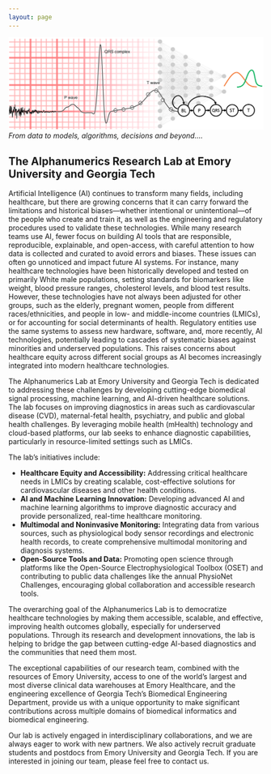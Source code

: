 ```yaml
---
layout: page
---
```

![Logo](/assets/img/alphanumerics-lab-logo.png)
*From data to models, algorithms, decisions and beyond....*


## The Alphanumerics Research Lab at Emory University and Georgia Tech

Artificial Intelligence (AI) continues to transform many fields, including healthcare, but there are growing concerns that it can carry forward the limitations and historical biases—whether intentional or unintentional—of the people who create and train it, as well as the engineering and regulatory procedures used to validate these technologies. While many research teams use AI, fewer focus on building AI tools that are responsible, reproducible, explainable, and open-access, with careful attention to how data is collected and curated to avoid errors and biases. These issues can often go unnoticed and impact future AI systems. For instance, many healthcare technologies have been historically developed and tested on primarily White male populations, setting standards for biomarkers like weight, blood pressure ranges, cholesterol levels, and blood test results. However, these technologies have not always been adjusted for other groups, such as the elderly, pregnant women, people from different races/ethnicities, and people in low- and middle-income countries (LMICs), or for accounting for social determinants of health. Regulatory entities use the same systems to assess new hardware, software, and, more recently, AI technologies, potentially leading to cascades of systematic biases against minorities and underserved populations. This raises concerns about healthcare equity across different social groups as AI becomes increasingly integrated into modern healthcare technologies.

The Alphanumerics Lab at Emory University and Georgia Tech is dedicated to addressing these challenges by developing cutting-edge biomedical signal processing, machine learning, and AI-driven healthcare solutions. The lab focuses on improving diagnostics in areas such as cardiovascular disease (CVD), maternal-fetal health, psychiatry, and public and global health challenges. By leveraging mobile health (mHealth) technology and cloud-based platforms, our lab seeks to enhance diagnostic capabilities, particularly in resource-limited settings such as LMICs.

The lab’s initiatives include:
- **Healthcare Equity and Accessibility:** Addressing critical healthcare needs in LMICs by creating scalable, cost-effective solutions for cardiovascular diseases and other health conditions.
- **AI and Machine Learning Innovation:** Developing advanced AI and machine learning algorithms to improve diagnostic accuracy and provide personalized, real-time healthcare monitoring.
- **Multimodal and Noninvasive Monitoring:** Integrating data from various sources, such as physiological body sensor recordings and electronic health records, to create comprehensive multimodal monitoring and diagnosis systems.
- **Open-Source Tools and Data:** Promoting open science through platforms like the Open-Source Electrophysiological Toolbox (OSET) and contributing to public data challenges like the annual PhysioNet Challenges, encouraging global collaboration and accessible research tools.

The overarching goal of the Alphanumerics Lab is to democratize healthcare technologies by making them accessible, scalable, and effective, improving health outcomes globally, especially for underserved populations. Through its research and development innovations, the lab is helping to bridge the gap between cutting-edge AI-based diagnostics and the communities that need them most.

The exceptional capabilities of our research team, combined with the resources of Emory University, access to one of the world’s largest and most diverse clinical data warehouses at Emory Healthcare, and the engineering excellence of Georgia Tech’s Biomedical Engineering Department, provide us with a unique opportunity to make significant contributions across multiple domains of biomedical informatics and biomedical engineering.

Our lab is actively engaged in interdisciplinary collaborations, and we are always eager to work with new partners. We also actively recruit graduate students and postdocs from Emory University and Georgia Tech. If you are interested in joining our team, please feel free to contact us.
